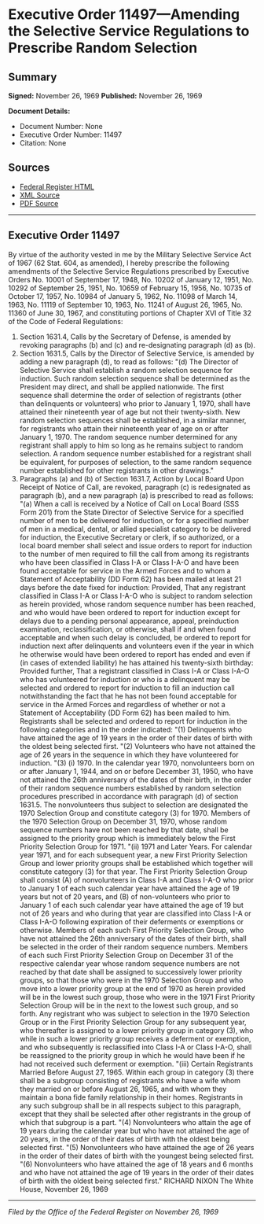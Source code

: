 # Executive Order 11497—Amending the Selective Service Regulations to Prescribe Random Selection

## Summary

**Signed:** November 26, 1969
**Published:** November 26, 1969

**Document Details:**
- Document Number: None
- Executive Order Number: 11497
- Citation: None

## Sources
- [Federal Register HTML](https://www.presidency.ucsb.edu/documents/executive-order-11497-amending-the-selective-service-regulations-prescribe-random)
- [XML Source](None)
- [PDF Source](None)

---

## Executive Order 11497

By virtue of the authority vested in me by the Military Selective Service Act of 1967 (62 Stat. 604, as amended), I hereby prescribe the following amendments of the Selective Service Regulations prescribed by Executive Orders No. 10001 of September 17, 1948, No. 10202 of January 12, 1951, No. 10292 of September 25, 1951, No. 10659 of February 15, 1956, No. 10735 of October 17, 1957, No. 10984 of January 5, 1962, No. 11098 of March 14, 1963, No. 11119 of September 10, 1963, No. 11241 of August 26, 1965, No. 11360 of June 30, 1967, and constituting portions of Chapter XVI of Title 32 of the Code of Federal Regulations:
1. Section 1631.4, Calls by the Secretary of Defense, is amended by revoking paragraphs (b) and (c) and re-designating paragraph (d) as (b).
2. Section 1631.5, Calls by the Director of Selective Service, is amended by adding a new paragraph (d), to read as follows:
"(d) The Director of Selective Service shall establish a random selection sequence for induction. Such random selection sequence shall be determined as the President may direct, and shall be applied nationwide. The first sequence shall determine the order of selection of registrants (other than delinquents or volunteers) who prior to January 1, 1970, shall have attained their nineteenth year of age but not their twenty-sixth. New random selection sequences shall be established, in a similar manner, for registrants who attain their nineteenth year of age on or after January 1, 1970. The random sequence number determined for any registrant shall apply to him so long as he remains subject to random selection. A random sequence number established for a registrant shall be equivalent, for purposes of selection, to the same random sequence number established for other registrants in other drawings."
3. Paragraphs (a) and (b) of Section 1631.7, Action by Local Board Upon Receipt of Notice of Call, are revoked, paragraph (c) is redesignated as paragraph (b), and a new paragraph (a) is prescribed to read as follows:
"(a) When a call is received by a Notice of Call on Local Board (SSS Form 201) from the State Director of Selective Service for a specified number of men to be delivered for induction, or for a specified number of men in a medical, dental, or allied specialist category to be delivered for induction, the Executive Secretary or clerk, if so authorized, or a local board member shall select and issue orders to report for induction to the number of men required to fill the call from among its registrants who have been classified in Class I-A or Class I-A-O and have been found acceptable for service in the Armed Forces and to whom a Statement of Acceptability (DD Form 62) has been mailed at least 21 days before the date fixed for induction: Provided, That any registrant classified in Class I-A or Class I-A-O who is subject to random selection as herein provided, whose random sequence number has been reached, and who would have been ordered to report for induction except for delays due to a pending personal appearance, appeal, preinduction examination, reclassification, or otherwise, shall if and when found acceptable and when such delay is concluded, be ordered to report for induction next after delinquents and volunteers even if the year in which he otherwise would have been ordered to report has ended and even if (in cases of extended liability) he has attained his twenty-sixth birthday: Provided further, That a registrant classified in Class I-A or Class I-A-O who has volunteered for induction or who is a delinquent may be selected and ordered to report for induction to fill an induction call notwithstanding the fact that he has not been found acceptable for service in the Armed Forces and regardless of whether or not a Statement of Acceptability (DD Form 62) has been mailed to him. Registrants shall be selected and ordered to report for induction in the following categories and in the order indicated:
"(1) Delinquents who have attained the age of 19 years in the order of their dates of birth with the oldest being selected first.
"(2) Volunteers who have not attained the age of 26 years in the sequence in which they have volunteered for induction.
"(3) (i) 1970. In the calendar year 1970, nonvolunteers born on or after January 1, 1944, and on or before December 31, 1950, who have not attained the 26th anniversary of the dates of their birth, in the order of their random sequence numbers established by random selection procedures prescribed in accordance with paragraph (d) of section 1631.5. The nonvolunteers thus subject to selection are designated the 1970 Selection Group and constitute category (3) for 1970. Members of the 1970 Selection Group on December 31, 1970, whose random sequence numbers have not been reached by that date, shall be assigned to the priority group which is immediately below the First Priority Selection Group for 1971.
"(ii) 1971 and Later Years. For calendar year 1971, and for each subsequent year, a new First Priority Selection Group and lower priority groups shall be established which together will constitute category (3) for that year. The First Priority Selection Group shall consist (A) of nonvolunteers in Class I-A and Class I-A-O who prior to January 1 of each such calendar year have attained the age of 19 years but not of 20 years, and (B) of non-volunteers who prior to January 1 of each such calendar year have attained the age of 19 but not of 26 years and who during that year are classified into Class I-A or Class I-A-O following expiration of their deferments or exemptions or otherwise. Members of each such First Priority Selection Group, who have not attained the 26th anniversary of the dates of their birth, shall be selected in the order of their random sequence numbers. Members of each such First Priority Selection Group on December 31 of the respective calendar year whose random sequence numbers are not reached by that date shall be assigned to successively lower priority groups, so that those who were in the 1970 Selection Group and who move into a lower priority group at the end of 1970 as herein provided will be in the lowest such group, those who were in the 1971 First Priority Selection Group will be in the next to the lowest such group, and so forth. Any registrant who was subject to selection in the 1970 Selection Group or in the First Priority Selection Group for any subsequent year, who thereafter is assigned to a lower priority group in category (3), who while in such a lower priority group receives a deferment or exemption, and who subsequently is reclassified into Class I-A or Class I-A-O, shall be reassigned to the priority group in which he would have been if he had not received such deferment or exemption.
"(iii) Certain Registrants Married Before August 27, 1965. Within each group in category (3) there shall be a subgroup consisting of registrants who have a wife whom they married on or before August 26, 1965, and with whom they maintain a bona fide family relationship in their homes. Registrants in any such subgroup shall be in all respects subject to this paragraph, except that they shall be selected after other registrants in the group of which that subgroup is a part.
"(4) Nonvolunteers who attain the age of 19 years during the calendar year but who have not attained the age of 20 years, in the order of their dates of birth with the oldest being selected first.
"(5) Nonvolunteers who have attained the age of 26 years in the order of their dates of birth with the youngest being selected first.
"(6) Nonvolunteers who have attained the age of 18 years and 6 months and who have not attained the age of 19 years in the order of their dates of birth with the oldest being selected first."
RICHARD NIXON
The White House,
November 26, 1969

---

*Filed by the Office of the Federal Register on November 26, 1969*
